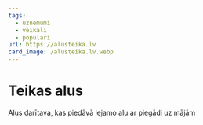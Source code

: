 ```yaml
---
tags:
  - uznemumi
  - veikali
  - populari
url: https://alusteika.lv
card_image: /alusteika.lv.webp
---
```


# Teikas alus

Alus darītava, kas piedāvā lejamo alu ar piegādi uz mājām
